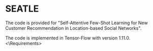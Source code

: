 # SEATLE
The code is provided for "Self-Attentive Few-Shot Learning for New Customer Recommendation in Location-based Social Networks".

<Requirements>
The code is implemented in Tensor-Flow with version 1.11.0.
<\Requirements>

